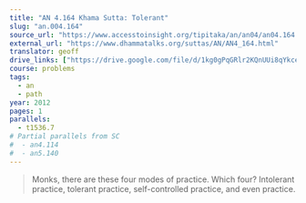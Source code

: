 ```yaml
---
title: "AN 4.164 Khama Sutta: Tolerant"
slug: "an.004.164"
source_url: "https://www.accesstoinsight.org/tipitaka/an/an04/an04.164.than.html"
external_url: "https://www.dhammatalks.org/suttas/AN/AN4_164.html"
translator: geoff
drive_links: ["https://drive.google.com/file/d/1kg0gPqGRlr2KQnUUi8qYkce_EOE86SfH/view?usp=drivesdk"]
course: problems
tags:
  - an
  - path
year: 2012
pages: 1
parallels:
  - t1536.7
# Partial parallels from SC
#  - an4.114
#  - an5.140
---
```


> Monks, there are these four modes of practice. Which four? Intolerant practice, tolerant practice, self-controlled practice, and even practice.
